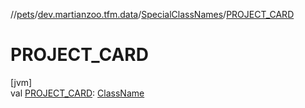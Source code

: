 //[pets](../../../index.md)/[dev.martianzoo.tfm.data](../index.md)/[SpecialClassNames](index.md)/[PROJECT_CARD](-p-r-o-j-e-c-t_-c-a-r-d.md)

# PROJECT_CARD

[jvm]\
val [PROJECT_CARD](-p-r-o-j-e-c-t_-c-a-r-d.md): [ClassName](../../dev.martianzoo.tfm.pets.ast/-class-name/index.md)
